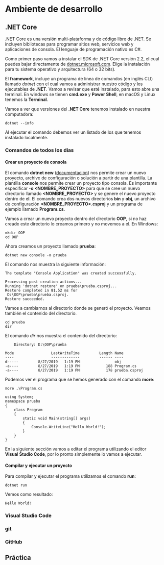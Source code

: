 # Ambiente de desarrollo

## .NET Core
.NET Core es una versión multi-plataforma y de código libre de .NET. Se incluyen bibliotecas para programar sitios web, servicios web y aplicaciones de consola. El lenguaje de programación nativo es C#. 

Como primer paso vamos a instalar el SDK de .NET Core versión 2.2, el cual puedes bajar directamente de [dotnet.microsoft.com](https://dotnet.microsoft.com/download/dotnet-core/2.2). Elige la instalación para tu sistema operativo y arquitectura (64 o 32 bits).

El **framework**, incluye un programa de línea de comandos (en inglés CLI) llamado *dotnet* con el cual vamos a administrar nuestro código y los ejecutables de **.NET**. Vamos a revisar que esté instalado, para esto abre una terminal. En windows se tienen **cmd.exe** y **Power Shell**, en macOS y Linux tenemos la **Terminal**.

Vamos a ver que versiones del  **.NET Core** tenemos instalado en nuestra computadora:

```
dotnet --info
```

Al ejecutar el comando debemos ver un listado de los que tenemos instalado localmente. 

### Comandos de todos los días

#### Crear un proyecto de consola
El comando **dotnet new** ([documentación](https://docs.microsoft.com/en-us/dotnet/core/tools/dotnet-new?tabs=netcore22)) nos permite crear un nuevo proyecto, archivo de configuración o solución a partir de una plantilla. La plantilla **console** nos permite crear un proyecto tipo consola. Es importante especificar **-o <NOMBRE_PROYECTO>** para que se cree un nuevo directorio llamado **<NOMBRE_PROYECTO>** y se genere el nuevo proyecto dentro de el. El comando crea dos nuevos directorios **bin** y **obj**, un archivo de configuración **<NOMBRE_PROYECTO>.csproj** y un programa de ejemplo llamado **Program.cs**. 

Vamos a crear un nuevo proyecto dentro del directorio **OOP**, si no haz creado este directorio lo creamos primero y no movemos a el. En Windows:

```
mkdir OOP
cd OOP 
```

Ahora creamos un proyecto llamado **prueba**:

```
dotnet new console -o prueba 
```

El comando nos muestra la siguiente información:

```
The template "Console Application" was created successfully.          

Processing post-creation actions...                                                                      Running 'dotnet restore' on prueba\prueba.csproj...                                                Restore completed in 81.52 ms for 
 D:\OOP\prueba\prueba.csproj.                                                                                                                                 Restore succeeded.      
```

Vamos a cambiarnos al directorio donde se generó el proyecto. 
Veamos también el contenido del directorio.

```
cd prueba
dir
```
El comando *dir* nos muestra el contenido del directorio:
```
    Directory: D:\OOP\prueba

Mode                 LastWriteTime         Length Name
----                 -------------         ------ ----
d-----         8/27/2019   1:19 PM                obj
-a----         8/27/2019   1:19 PM            188 Program.cs
-a----         8/27/2019   1:19 PM            178 prueba.csproj

```
Podemos ver el programa que se hemos generado con el comando **more**:
```
more .\Program.cs                                                     
```
```
using System;                                                                                            
namespace prueba
{
    class Program
    {
        static void Main(string[] args)
        {
            Console.WriteLine("Hello World!");
        }
    }
}
```

En la siguiente sección vamos a editar el programa utilizando el editor **Visual Studio Code**, por lo pronto simplemente lo vamos a ejecutar.

#### Compilar y ejecutar un proyecto

Para compilar y ejecutar el programa utilizamos el comando **run**:

```
dotnet run                                                            
```
Vemos como resultado:

```
Hello World!  
```










### Visual Studio Code

### git

### GitHub

## Práctica


